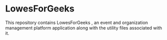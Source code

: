 # LowesForGeeks
This repository contains LowesForGeeks , an event and organization management platform application along with the utility files associated with it. 
